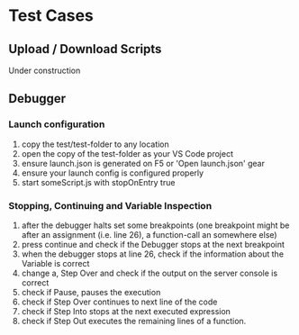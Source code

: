 # Test Cases

## Upload / Download Scripts
Under construction


## Debugger

### Launch configuration
1. copy the test/test-folder to any location
2. open the copy of the test-folder as your VS Code project
3. ensure launch.json is generated on F5 or 'Open launch.json' gear
3. ensure your launch config is configured properly
4. start someScript.js with stopOnEntry true

### Stopping, Continuing and Variable Inspection
1. after the debugger halts set some breakpoints (one breakpoint might be
  after an assignment (i.e. line 26), a function-call an somewhere
  else)
2. press continue and check if the Debugger stops at the next breakpoint
3. when the debugger stops at line 26, check if the information about the
  Variable is correct
4. change a, Step Over and check if the output on the server console is
  correct
5. check if Pause, pauses the execution
6. check if Step Over continues to next line of the code
7. check if Step Into stops at the next executed expression
8. check if Step Out executes the remaining lines of a function.
